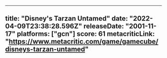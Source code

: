 
---
title: "Disney's Tarzan Untamed"
date: "2022-04-09T23:38:28.596Z"
releaseDate: "2001-11-17"
platforms: ["gcn"]
score: 61
metacriticLink: "https://www.metacritic.com/game/gamecube/disneys-tarzan-untamed"
---
